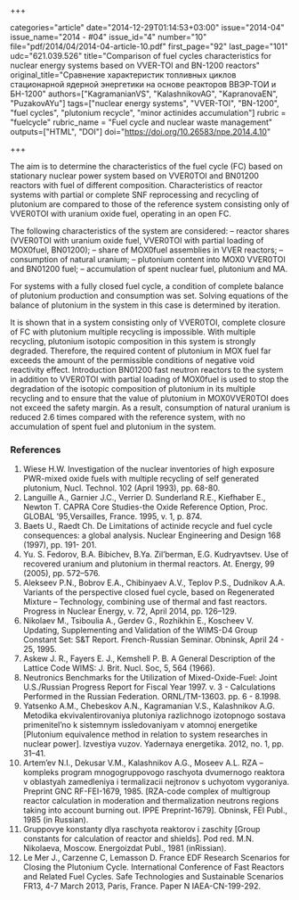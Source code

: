 +++

categories="article"
date="2014-12-29T01:14:53+03:00"
issue="2014-04"
issue_name="2014 - #04"
issue_id="4"
number="10"
file="pdf/2014/04/2014-04-article-10.pdf"
first_page="92"
last_page="101"
udc="621.039.526"
title="Comparison of fuel cycles characteristics for nuclear energy systems based on VVER-TOI and BN-1200 reactors"
original_title="Сравнение характеристик топливных циклов стационарной ядерной энергетики на основе реакторов ВВЭР-ТОИ и БН-1200"
authors=["KagramanianVS", "KalashnikovAG", "KapranovaEN", "PuzakovAYu"]
tags=["nuclear energy systems", "VVER-TOI", "BN-1200", "fuel cycles", "plutonium recycle", "minor actinides accumulation"]
rubric = "fuelcycle"
rubric_name = "Fuel cycle and nuclear waste management"
outputs=["HTML", "DOI"]
doi="https://doi.org/10.26583/npe.2014.4.10"

+++

The aim is to determine the characteristics of the fuel cycle (FC) based on stationary nuclear power system based on VVER0TOI and BN01200 reactors with fuel of different composition. Characteristics of reactor systems with partial or complete SNF reprocessing and recycling of plutonium are compared to those of the reference system consisting only of VVER0TOI with uranium oxide fuel, operating in an open FC.

The following characteristics of the system are considered:
– reactor shares (VVER0TOI with uranium oxide fuel, VVER0TOI with partial loading of MOX0fuel, BN01200);
– share of MOX0fuel assemblies in VVER reactors;
– consumption of natural uranium;
– plutonium content into MOX0 VVER0TOI and BN01200 fuel;
– accumulation of spent nuclear fuel, plutonium and MA.

For systems with a fully closed fuel cycle, a condition of complete balance of plutonium production and consumption was set. Solving equations of the balance of plutonium in the system in this case is determined by iteration.

It is shown that in a system consisting only of VVER0TOI, complete closure of FC with plutonium multiple recycling is impossible. With multiple recycling, plutonium isotopic composition in this system is strongly degraded. Therefore, the required content of plutonium in MOX fuel far exceeds the amount of the permissible conditions of negative void reactivity effect. Introduction BN01200 fast neutron reactors to the system in addition to VVER0TOI with partial loading of MOX0fuel is used to stop the degradation of the isotopic composition of plutonium in its multiple recycling and to ensure that the value of plutonium in MOX0VVER0TOI does not exceed the safety margin. As a result, consumption of natural uranium is reduced 2.6 times compared with the reference system, with no accumulation of spent fuel and plutonium in the system.

### References

1. Wiese H.W. Investigation of the nuclear inventories of high exposure PWR-mixed oxide fuels with multiple recycling of self generated plutonium, Nucl. Technol. 102 (April 1993), pp. 68-80.
2. Languille A., Garnier J.C., Verrier D. Sunderland R.E., Kiefhaber E., Newton T. CAPRA Core Studies-the Oxide Reference Option, Proc. GLOBAL ’95,Versailles, France. 1995, v. 1, p. 874.
3. Baets U., Raedt Ch. De Limitations of actinide recycle and fuel cycle consequences: a global analysis. Nuclear Engineering and Design 168 (1997), pp. 191- 201.
4. Yu. S. Fedorov, B.A. Bibichev, B.Ya. Zil’berman, E.G. Kudryavtsev. Use of recovered uranium and plutonium in thermal reactors. At. Energy, 99 (2005), pp. 572–576.
5. Alekseev P.N., Bobrov E.A., Chibinyaev A.V., Teplov P.S., Dudnikov A.A. Variants of the perspective closed fuel cycle, based on Regenerated Mixture – Technology, combining use of thermal and fast reactors. Progress in Nuclear Energy, v. 72, April 2014, pp. 126–129.
6. Nikolaev М., Tsiboulia A., Gerdev G., Rozhikhin Е., Koscheev V. Updating, Supplementing and Validation of the WIMS-D4 Group Constant Set: S&T Report. French-Russian Seminar. Obninsk, April 24 - 25, 1995.
7. Askew J. R., Fayers E. J., Kemshell P. B. A General Description of the Lattice Code WIMS: J. Brit. Nucl. Soc, 5, 564 (1966).
8. Neutronics Benchmarks for the Utilization of Mixed-Oxide-Fuel: Joint U.S./Russian Progress Report for Fiscal Year 1997. v. 3 - Calculations Performed in the Russian Federation. ORNL/TM-13603. pp. 6 - 8.1998.
9. Yatsenko A.M., Chebeskov A.N., Kagramanian V.S., Kalashnikov A.G. Metodika ekvivalentirovaniya plutoniya razlichnogo izotopnogo sostava primenitel’no k sistemnym issledovaniyam v atomnoj energetike [Plutonium equivalence method in relation to system researches in nuclear power]. Izvestiya vuzov. Yadernaya energetika. 2012, no. 1, pp. 31–41.
10. Artem’ev N.I., Dekusar V.M., Kalashnikov A.G., Moseev A.L. RZA – kompleks program mnogogruppovogo raschyota dvumernogo reaktora v oblastyah zamedleniya i termalizacii nejtronov s uchyotom vygoraniya. Preprint GNC RF-FEI-1679, 1985. [RZA-code complex of multigroup reactor calculation in moderation and thermalization neutrons regions taking into account burning out. IPPE Preprint-1679]. Obninsk, FEI Publ., 1985 (in Russian).
11. Gruppovye konstanty dlya raschyota reaktorov i zaschity [Group constants for calculation of reactor and shields]. Pod red. M.N. Nikolaeva, Moscow. Energoizdat Publ., 1981 (inRissian).
12. Le Mer J., Carzenne C, Lemasson D. France EDF Research Scenarios for Closing the Plutonium Cycle. International Conference of Fast Reactors and Related Fuel Cycles. Safe Technologies and Sustainable Scenarios FR13, 4-7 March 2013, Paris, France. Paper N IAEA-CN-199-292.